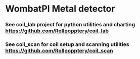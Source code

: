 # WombatPI Metal detector

### See coil_lab project for python utilities and charting  https://github.com/Rollpopptery/coil_lab

### See coil_scan for coil setup and scanning utilities  https://github.com/Rollpopptery/coil_scan
